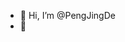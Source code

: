 - 👋 Hi, I’m @PengJingDe
- 👀 
<!---
PengJingDe/PengJingDe is a ✨ special ✨ repository because its `README.md` (this file) appears on your GitHub profile.
You can click the Preview link to take a look at your changes.
--->
